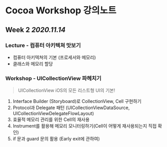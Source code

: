 # Cocoa Workshop 강의노트 

## Week 2 *2020.11.14*

### Lecture - 컴퓨터 아키텍쳐 맛보기
- 컴퓨터 아키텍쳐의 기본 (프로세서와 메모리)
- 클래스와 메모리 할당

### Workshop - UICollectionView 파헤치기

> UICollectionView iOS의 모든 리스트형 UI의 기본!

1. Interface Builder (Storyboard)로 CollectionView, Cell 구현하기
1. Protocol과 Delegate 패턴 (UICollectionViewDataSource, UICollectionViewDelegateFlowLayout)
1. 효율적 메모리 관리를 위한 Cell의 재사용
1. Instrument를 활용해 메모리 모니터링하기(Cell이 어떻게 재사용되는지 직접 확인)
1. if 문과 guard 문의 활용 (Early exit에 관하여)
